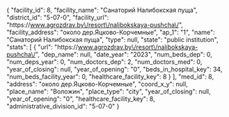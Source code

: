 {
    "facility_id": 8,
    "facility_name": "Санаторий Налибокская пуща",
    "district_id": "5-07-0",
    "facility_url": "https:\/\/www.agrozdrav.by\/resort\/nalibokskaya-pushcha\/",
    "facility_address": "около дер.Яцково-Корчемные",
    "ap_1": "1",
    "name": "Санаторий Налибокская пуща",
    "type": null,
    "state": "public institution",
    "stats": [
        {
            "url": "https:\/\/www.agrozdrav.by\/resort\/nalibokskaya-pushcha\/",
            "dep_name": null,
            "date_year": "2023",
            "num_beds_dep": 0,
            "num_deps_year": 0,
            "num_doctors_dep": 2,
            "num_doctors_med": 0,
            "year_of_closing": null,
            "year_of_opening": "0",
            "beds_in_hospital_key": 34,
            "num_beds_facility_year": 0,
            "healthcare_facility_key": 8
        }
    ],
    "med_id": 8,
    "address": "около дер.Яцково-Корчемные",
    "coord_x_y": null,
    "place_name": "Воложин",
    "place_type": "city",
    "year_of_closing": null,
    "year_of_opening": "0",
    "healthcare_facility_key": 8,
    "administrative_division_id": "5-07-0"
}